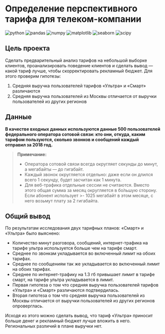 # Определение перспективного тарифа для телеком-компании

![python](https://img.shields.io/pypi/pyversions/pandas)
![pandas](https://img.shields.io/pypi/v/pandas?label=pandas)
![numpy](https://img.shields.io/pypi/v/numpy?label=NumPy)
![matplotlib](https://img.shields.io/pypi/v/matplotlib?label=matplotlib)
![seaborn](https://img.shields.io/pypi/v/seaborn?label=seaborn)
![scipy](https://img.shields.io/pypi/v/scipy?label=SciPy)

## Цель проекта

Сделать предварительный анализ тарифов на небольшой выборке клиентов, проанализировать поведение клиентов и сделать вывод — какой тариф лучше, чтобы скорректировать рекламный бюджет. Для этого проверим гипотезы:
1. Средняя выручка пользователей тарифов «Ультра» и «Смарт» различаются
2. Средняя выручка пользователей из Москвы отличается от выручки пользователей из других регионов


## Данные 

**В качестве входных данных используются данные 500 пользователей федерального оператора сотовой связи: кто они, откуда, каким тарифом пользуются, сколько звонков и сообщений каждый отправил за 2018 год.**

> **Примечание:**
>- Оператора сотовой связи всегда округляет секунды до минут, а мегабайты — до гигабайт. 
>- Каждый звонок округляется отдельно: даже если он длился всего 1 секунду, будет засчитан как 1 минута.
>- Для веб-трафика отдельные сессии не считаются. Вместо этого общая сумма за месяц округляется в бо́льшую сторону. Если абонент использует >- 1025 мегабайт в этом месяце, с него возьмут плату за 2 гигабайта.


## Общий вывод

По результатам исследования двух тарифных планов: «Смарт» и «Ультра» было выяснено:

- Количество минут разговора, сообщений, интернет-трафика на тарифе ультра используется больше чем на тарифе смарт.
- Среднее по звонкам укладывается во включенный лимит на обоих тарифах.
- Среднее по сообщениям так же укладывается во включенный лимит на обоих тарифах.
- Среднее по интернет-трафику на 1.3 гб привышает лимит в тарифе смарт, на тарифе ультра укладывается в лимит.
- Первая гипотеза о том что средняя выручка пользователей тарифов «Ультра» и «Смарт» различаются подтвердилась.
- Вторая гипотеза о том что средняя выручка пользователей из Москвы отличается от выручки пользователей из других регионов опроверглась.

Исходя из этого можно сделать вывод, что тариф «Ультра» приносит больше денег и рекламный бюджет лучше вложить в него. Региональных различий в плане выручки нет.